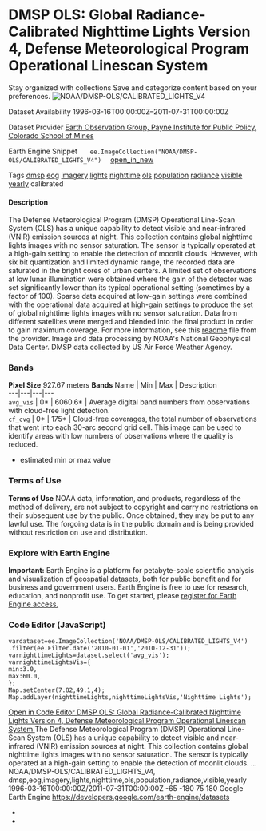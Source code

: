  
#  DMSP OLS: Global Radiance-Calibrated Nighttime Lights Version 4, Defense Meteorological Program Operational Linescan System 
Stay organized with collections  Save and categorize content based on your preferences. 
![NOAA/DMSP-OLS/CALIBRATED_LIGHTS_V4](https://developers.google.com/earth-engine/datasets/images/NOAA/NOAA_DMSP-OLS_CALIBRATED_LIGHTS_V4_sample.png) 

Dataset Availability
    1996-03-16T00:00:00Z–2011-07-31T00:00:00Z 

Dataset Provider
     [ Earth Observation Group, Payne Institute for Public Policy, Colorado School of Mines ](https://eogdata.mines.edu/dmsp/download_radcal.html) 

Earth Engine Snippet
     `    ee.ImageCollection("NOAA/DMSP-OLS/CALIBRATED_LIGHTS_V4")   ` [ open_in_new ](https://code.earthengine.google.com/?scriptPath=Examples:Datasets/NOAA/NOAA_DMSP-OLS_CALIBRATED_LIGHTS_V4) 

Tags
     [dmsp](https://developers.google.com/earth-engine/datasets/tags/dmsp) [eog](https://developers.google.com/earth-engine/datasets/tags/eog) [imagery](https://developers.google.com/earth-engine/datasets/tags/imagery) [lights](https://developers.google.com/earth-engine/datasets/tags/lights) [nighttime](https://developers.google.com/earth-engine/datasets/tags/nighttime) [ols](https://developers.google.com/earth-engine/datasets/tags/ols) [population](https://developers.google.com/earth-engine/datasets/tags/population) [radiance](https://developers.google.com/earth-engine/datasets/tags/radiance) [visible](https://developers.google.com/earth-engine/datasets/tags/visible) [yearly](https://developers.google.com/earth-engine/datasets/tags/yearly)
calibrated
#### Description
The Defense Meteorological Program (DMSP) Operational Line-Scan System (OLS) has a unique capability to detect visible and near-infrared (VNIR) emission sources at night.
This collection contains global nighttime lights images with no sensor saturation. The sensor is typically operated at a high-gain setting to enable the detection of moonlit clouds. However, with six bit quantization and limited dynamic range, the recorded data are saturated in the bright cores of urban centers. A limited set of observations at low lunar illumination were obtained where the gain of the detector was set significantly lower than its typical operational setting (sometimes by a factor of 100). Sparse data acquired at low-gain settings were combined with the operational data acquired at high-gain settings to produce the set of global nighttime lights images with no sensor saturation. Data from different satellites were merged and blended into the final product in order to gain maximum coverage. For more information, see this [readme](https://eogdata.mines.edu/dmsp/radcal_readme.txt) file from the provider.
Image and data processing by NOAA's National Geophysical Data Center. DMSP data collected by US Air Force Weather Agency.
### Bands
**Pixel Size** 927.67 meters 
**Bands**
Name | Min | Max | Description  
---|---|---|---  
`avg_vis` |  0*  |  6060.6*  | Average digital band numbers from observations with cloud-free light detection.  
`cf_cvg` |  0*  |  175*  | Cloud-free coverages, the total number of observations that went into each 30-arc second grid cell. This image can be used to identify areas with low numbers of observations where the quality is reduced.  
* estimated min or max value 
### Terms of Use
**Terms of Use**
NOAA data, information, and products, regardless of the method of delivery, are not subject to copyright and carry no restrictions on their subsequent use by the public. Once obtained, they may be put to any lawful use. The forgoing data is in the public domain and is being provided without restriction on use and distribution.
### Explore with Earth Engine
**Important:** Earth Engine is a platform for petabyte-scale scientific analysis and visualization of geospatial datasets, both for public benefit and for business and government users. Earth Engine is free to use for research, education, and nonprofit use. To get started, please [register for Earth Engine access.](https://console.cloud.google.com/earth-engine)
### Code Editor (JavaScript)
```
vardataset=ee.ImageCollection('NOAA/DMSP-OLS/CALIBRATED_LIGHTS_V4')
.filter(ee.Filter.date('2010-01-01','2010-12-31'));
varnighttimeLights=dataset.select('avg_vis');
varnighttimeLightsVis={
min:3.0,
max:60.0,
};
Map.setCenter(7.82,49.1,4);
Map.addLayer(nighttimeLights,nighttimeLightsVis,'Nighttime Lights');
```
[ Open in Code Editor ](https://code.earthengine.google.com/?scriptPath=Examples:Datasets/NOAA/NOAA_DMSP-OLS_CALIBRATED_LIGHTS_V4)
[ DMSP OLS: Global Radiance-Calibrated Nighttime Lights Version 4, Defense Meteorological Program Operational Linescan System ](https://developers.google.com/earth-engine/datasets/catalog/NOAA_DMSP-OLS_CALIBRATED_LIGHTS_V4)
The Defense Meteorological Program (DMSP) Operational Line-Scan System (OLS) has a unique capability to detect visible and near-infrared (VNIR) emission sources at night. This collection contains global nighttime lights images with no sensor saturation. The sensor is typically operated at a high-gain setting to enable the detection of moonlit clouds. …
NOAA/DMSP-OLS/CALIBRATED_LIGHTS_V4, dmsp,eog,imagery,lights,nighttime,ols,population,radiance,visible,yearly 
1996-03-16T00:00:00Z/2011-07-31T00:00:00Z
-65 -180 75 180 
Google Earth Engine
https://developers.google.com/earth-engine/datasets
  * [ ](https://doi.org/https://eogdata.mines.edu/dmsp/download_radcal.html)
  * [ ](https://doi.org/https://developers.google.com/earth-engine/datasets/catalog/NOAA_DMSP-OLS_CALIBRATED_LIGHTS_V4)


